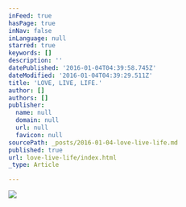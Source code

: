 ```yaml
---
inFeed: true
hasPage: true
inNav: false
inLanguage: null
starred: true
keywords: []
description: ''
datePublished: '2016-01-04T04:39:58.745Z'
dateModified: '2016-01-04T04:39:29.511Z'
title: 'LOVE, LIVE, LIFE.'
author: []
authors: []
publisher:
  name: null
  domain: null
  url: null
  favicon: null
sourcePath: _posts/2016-01-04-love-live-life.md
published: true
url: love-live-life/index.html
_type: Article

---
```

![](https://the-grid-user-content.s3-us-west-2.amazonaws.com/ef93ba76-5f18-4c28-a06a-dd6e17db336c.jpg)